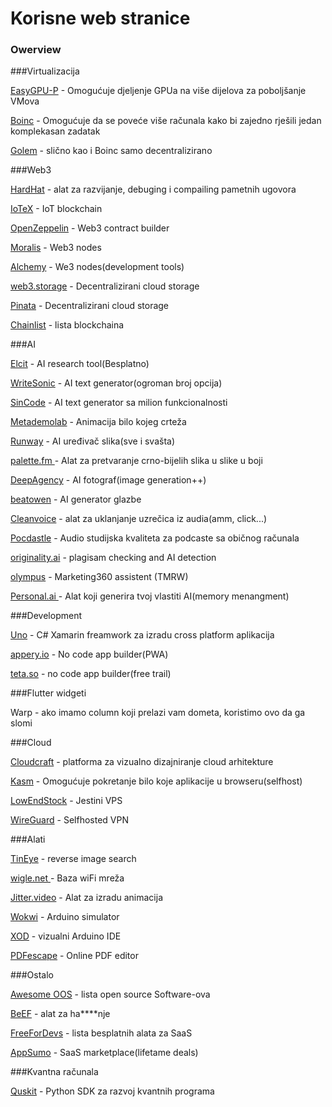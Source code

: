 
# Korisne web stranice

### Owerview

###Virtualizacija

[EasyGPU-P](http://https://github.com/jamesstringerparsec/Easy-GPU-PV "EasyGPU-P") - Omogućuje djeljenje GPUa na više dijelova za poboljšanje VMova

[Boinc](https://boinc.berkeley.edu/ "Boinc") - Omogućuje da se poveće više računala kako bi zajedno rješili jedan komplekasan zadatak

[Golem](https://www.golem.network/ "Golem") - slično kao i Boinc samo decentralizirano

###Web3

[HardHat](https://hardhat.org/ "HardHat") - alat za razvijanje, debuging i compailing pametnih ugovora

[IoTeX](https://iotex.io/ "IoTeX") - IoT blockchain

[OpenZeppelin](https://www.openzeppelin.com/ "OpenZeppelin") - Web3 contract builder

[Moralis](https://moralis.io/ "Moralis") - Web3 nodes

[Alchemy](https://www.alchemy.com/ "Alchemy") - We3 nodes(development tools)

[web3.storage](https://web3.storage/ "web3.storage") - Decentralizirani cloud storage

[Pinata](https://www.pinata.cloud/ "Pinata") - Decentralizirani cloud storage

[Chainlist](https://chainlist.org/ "Chainlist") - lista blockchaina



###AI

[Elcit](https://elicit.org/ "Elcit") - AI research tool(Besplatno)

[WriteSonic](https://writesonic.com/ "WriteSonic") - AI text generator(ogroman broj opcija)

[SinCode](www.sincode.ai "SinCode") - AI text generator sa milion funkcionalnosti

[Metademolab](https://sketch.metademolab.com/ "Metademolab") - Animacija bilo kojeg crteža

[Runway](https://runwayml.com/ "Runway") - AI uređivač slika(sve i svašta)

[palette.fm ](https://palette.fm/ "palette.fm ")- Alat za pretvaranje crno-bijelih slika u slike u boji

[DeepAgency](www.deepagency.com "DeepAgency") - AI fotograf(image generation++)

[beatowen](beatoven.ai "beatowen") - AI generator glazbe

[Cleanvoice](https://cleanvoice.ai/ "Cleanvoice") - alat za uklanjanje uzrečica iz audia(amm, click...)

[Pocdastle](https://podcastle.ai/ "Pocdastle") - Audio studijska kvaliteta za podcaste sa običnog računala

[originality.ai](originality.ai "originality.ai") - plagisam checking and AI detection

[olympus](https://olympus-assets.com/ "olympus") - Marketing360 assistent (TMRW)

[Personal.ai ](https://www.personal.ai/ "Personal.ai ")- Alat koji generira tvoj vlastiti AI(memory menangment)

###Development

[Uno](https://platform.uno/ "Uno") - C# Xamarin freamwork za izradu cross platform aplikacija

[appery.io](https://appery.io/ "appery.io") - No code app builder(PWA)

[teta.so](https://teta.so/ "teta.so") - no code app builder(free trail)


###Flutter widgeti

Warp - ako imamo column koji prelazi vam dometa, koristimo ovo da ga slomi

###Cloud

[Cloudcraft](https://www.cloudcraft.co/ "Cloudcraft") - platforma za vizualno dizajniranje cloud arhitekture

[Kasm](https://www.kasmweb.com/ "Kasm") - Omogućuje pokretanje bilo koje aplikacije u browseru(selfhost)

[LowEndStock](https://lowendstock.com/ "LowEndStock") - Jestini VPS

[WireGuard](https://www.wireguard.com/ "WireGuard") - Selfhosted VPN


###Alati

[TinEye](https://tineye.com/ "TinEye") - reverse image search

[wigle.net ](https://wigle.net/ "wigle.net ")- Baza wiFi mreža

[Jitter.video](https://jitter.video/ "Jitter.video") - Alat za izradu animacija

[Wokwi](https://wokwi.com/ "Wokwi") - Arduino simulator

[XOD](https://xod.io/ "XOD") - vizualni Arduino IDE

[PDFescape](https://www.pdfescape.com/ "PDFescape") - Online PDF editor

###Ostalo

[Awesome OOS](https://github.com/sereneblue/awesome-oss "Awesome OOS") - lista open source Software-ova

[BeEF](https://linuxhint.com/hacking_beef/ "BeEF") - alat za ha****nje

[FreeForDevs](https://github.com/jixserver/free-for-dev "FreeForDevs") - lista besplatnih alata za SaaS

[AppSumo](https://appsumo.com/ "AppSumo") - SaaS marketplace(lifetame deals)


###Kvantna računala

[Quskit](https://qiskit.org/ "Quskit") - Python SDK za razvoj kvantnih programa
